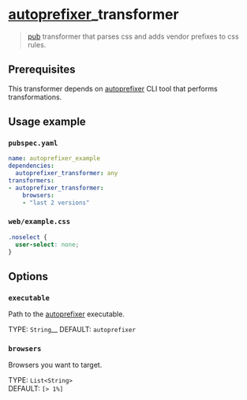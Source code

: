# [autoprefixer](https://github.com/postcss/autoprefixer)_transformer 

> [pub](https://pub.dartlang.org/) transformer that parses css and
> adds vendor prefixes to css rules.

## Prerequisites

This transformer depends on
[autoprefixer](https://github.com/postcss/autoprefixer) CLI tool
that performs transformations.

## Usage example

### `pubspec.yaml`

```yaml
name: autoprefixer_example
dependencies:
  autoprefixer_transformer: any
transformers:
- autoprefixer_transformer:
    browsers:
    - "last 2 versions"
```

### `web/example.css`

```css
.noselect {
  user-select: none;
}
```

## Options

### `executable`

Path to the [autoprefixer](https://github.com/postcss/autoprefixer)
executable.

TYPE: `String`__
DEFAULT: `autoprefixer`

### `browsers`

Browsers you want to target.

TYPE: `List<String>`  
DEFAULT: `[> 1%]`
